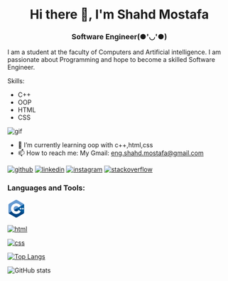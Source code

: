 <h1 align="center">Hi there 👋, I'm Shahd Mostafa</h1>
<h3 align="center">Software Engineer(●'◡'●)</h3>

I am a student at the faculty of Computers and Artificial intelligence.
I am passionate about Programming and hope to become a skilled Software Engineer.

Skills: 
* C++
* OOP
* HTML
* CSS

<img src="https://i.pinimg.com/originals/2a/53/65/2a53651a35816f499270d8275fd5318f.gif" width=500px height=450px alt="gif"/>

- 🌱 I’m currently learning oop with c++,html,css 
- 📫 How to reach me: My Gmail: eng.shahd.mostafa@gmail.com 

[<img src='https://cdn.jsdelivr.net/npm/simple-icons@3.0.1/icons/github.svg' alt='github' height='40'>](https://github.com/eng-shahd-mostafa)  [<img src='https://cdn.jsdelivr.net/npm/simple-icons@3.0.1/icons/linkedin.svg' alt='linkedin' height='40'>](https://www.linkedin.com/in/https://www.linkedin.com/in/shahd-mostafa-844673318//)  [<img src='https://cdn.jsdelivr.net/npm/simple-icons@3.0.1/icons/instagram.svg' alt='instagram' height='40'>](https://www.instagram.com/https://www.instagram.com/shahdmostafa1717//)  [<img src='https://cdn.jsdelivr.net/npm/simple-icons@3.0.1/icons/stackoverflow.svg' alt='stackoverflow' height='40'>](https://stackoverflow.com/users/https://stackoverflow.com/users/27099839/shahd-mostafa)  

<h3 align="left">Languages and Tools:</h3>
<p align="left"> <a href="https://www.w3schools.com/cpp/" target="_blank" rel="noreferrer"> <img src="https://raw.githubusercontent.com/devicons/devicon/master/icons/cplusplus/cplusplus-original.svg" alt="cplusplus" width="40" height="40"/> </a> </p>

<p align="left"> <a href="https://www.w3schools.com/html/default.asp" target="_blank" rel="noreferrer"> <img src="https://icons.iconarchive.com/icons/cornmanthe3rd/plex/512/Other-html-5-icon.png" alt="html" width="40" height="40"/> </a> </p>

<p align="left"> <a href="https://www.w3schools.com/css/default.asp" target="_blank" rel="noreferrer"> <img src="https://uxwing.com/wp-content/themes/uxwing/download/brands-and-social-media/css-icon.png" alt="css" width="40" height="40"/> </a> </p>

[![Top Langs](https://github-readme-stats.vercel.app/api/top-langs/?username=eng-shahd-mostafa)](https://github.com/anuraghazra/github-readme-stats)

![GitHub stats](https://github-readme-stats.vercel.app/api?username=eng-shahd-mostafa&show_icons=true)  

